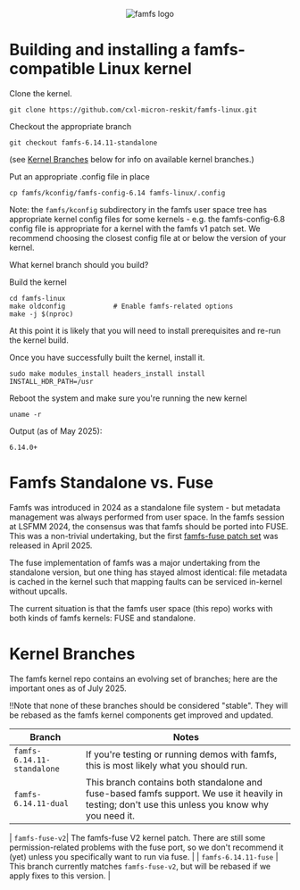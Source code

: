 <p align="center">
  <img src="famfs-logo.svg" alt="famfs logo">
</p>

# Building and installing a famfs-compatible Linux kernel

Clone the kernel.

    git clone https://github.com/cxl-micron-reskit/famfs-linux.git

Checkout the appropriate branch

    git checkout famfs-6.14.11-standalone

(see [Kernel Branches](#kernel-branches) below for info on available kernel branches.)

Put an appropriate .config file in place

    cp famfs/kconfig/famfs-config-6.14 famfs-linux/.config

Note: the ```famfs/kconfig``` subdirectory in the famfs user space tree
has appropriate kernel config files for some
kernels - e.g. the famfs-config-6.8 config file is appropriate for a kernel with the
famfs v1 patch set. We recommend choosing the closest config file at or below the
version of your kernel.

What kernel branch should you build?



Build the kernel

    cd famfs-linux
    make oldconfig            # Enable famfs-related options
    make -j $(nproc)

At this point it is likely that you will need to install prerequisites and re-run
the kernel build.

Once you have successfully built the kernel, install it.

    sudo make modules_install headers_install install INSTALL_HDR_PATH=/usr

Reboot the system and make sure you're running the new kernel

    uname -r

Output (as of May 2025):

    6.14.0+

# Famfs Standalone vs. Fuse

Famfs was introduced in 2024 as a standalone file system - but metadata management was
always performed from user space. In the famfs session at LSFMM 2024, the consensus was that
famfs should be ported into FUSE. This was a non-trivial undertaking, but the first 
[famfs-fuse patch set](https://lore.kernel.org/linux-fsdevel/20250421013346.32530-1-john@groves.net/T/#m16f1386e90a6b40ceb60ae7feca7bbff281956bc)
was released in April 2025.

The fuse implementation of famfs was a major undertaking from the standalone version, but one
thing has stayed almost identical: file metadata is cached in the kernel such that mapping faults
can be serviced in-kernel without upcalls. 

The current situation is that the famfs user space (this repo) works with both kinds of famfs
kernels: FUSE and standalone.

# Kernel Branches

The famfs kernel repo contains an evolving set of branches; here are the important ones as of July 2025.

‼️Note that none of these branches should be considered "stable". They will be rebased as the famfs kernel components get improved and updated.

| **Branch** | **Notes** |
|------------|-------------|
| ```famfs-6.14.11-standalone``` | If you're testing or running demos with famfs, this is most likely what you should run. |
| ```famfs-6.14.11-dual``` | This branch contains both standalone and fuse-based famfs support. We use it heavily in testing; don't use this unless you know why you need it. |

| ```famfs-fuse-v2```| The famfs-fuse V2 kernel patch. There are still some permission-related problems with the fuse port, so we don't recommend it (yet) unless you specifically want to run via fuse. |
| ```famfs-6.14.11-fuse``` | This branch currently matches ```famfs-fuse-v2```, but will be rebased if we apply fixes to this version. |
